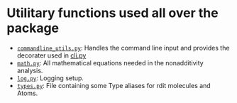 # Utilitary functions used all over the package

- [`commandline_utils.py`](commandline_utils.py): Handles the command line input and provides the decorater used in [cli.py](cli.py)
- [`math.py`](math.py): All mathematical equations needed in the nonadditivity analysis.
- [`log.py`](log.py): Logging setup.
- [`types.py`](types.py): File containing some Type aliases for rdit molecules and Atoms.
